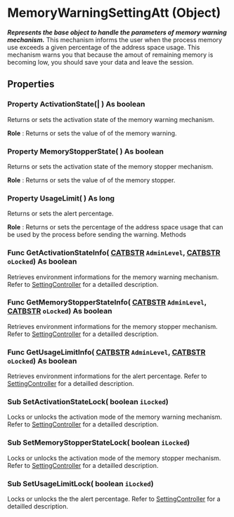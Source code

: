 # MemoryWarningSettingAtt (Object)

**_Represents the base object to handle the parameters of memory warning mechanism._**
This mechanism informs the user when the process memory use exceeds a given percentage of the address space usage. This mechanism warns you that because the amout of remaining memory is becoming low, you should save your data and leave the session.

## Properties

### Property **ActivationState**(| ) As boolean

   Returns or sets the activation state of the memory warning mechanism.

**Role** : Returns or sets the value of of the memory warning.  
### Property **MemoryStopperState**( ) As boolean

   Returns or sets the activation state of the memory stopper mechanism.

**Role** : Returns or sets the value of of the memory stopper.  
### Property **UsageLimit**( ) As long

   Returns or sets the alert percentage.

**Role** : Returns or sets the percentage of the address space usage that can be used by the process before sending the warning.  Methods

### Func **GetActivationStateInfo**( [CATBSTR](../System/typedef_CATBSTR_8129.md)  `AdminLevel`,  [CATBSTR](../System/typedef_CATBSTR_8129.md)  `oLocked`) As boolean

   Retrieves environment informations for the memory warning mechanism.
Refer to [SettingController](../System/interface_SettingController_63320.md) for a detailled description.  
### Func **GetMemoryStopperStateInfo**( [CATBSTR](../System/typedef_CATBSTR_8129.md)  `AdminLevel`,  [CATBSTR](../System/typedef_CATBSTR_8129.md)  `oLocked`) As boolean

   Retrieves environment informations for the memory stopper mechanism.
Refer to [SettingController](../System/interface_SettingController_63320.md) for a detailled description.  
### Func **GetUsageLimitInfo**( [CATBSTR](../System/typedef_CATBSTR_8129.md)  `AdminLevel`,  [CATBSTR](../System/typedef_CATBSTR_8129.md)  `oLocked`) As boolean

   Retrieves environment informations for the alert percentage.
Refer to [SettingController](../System/interface_SettingController_63320.md) for a detailled description.  
### Sub **SetActivationStateLock**( boolean  `iLocked`)

   Locks or unlocks the activation mode of the memory warning mechanism.
Refer to [SettingController](../System/interface_SettingController_63320.md) for a detailled description.  
### Sub **SetMemoryStopperStateLock**( boolean  `iLocked`)

   Locks or unlocks the activation mode of the memory stopper mechanism.
Refer to [SettingController](../System/interface_SettingController_63320.md) for a detailled description.  
### Sub **SetUsageLimitLock**( boolean  `iLocked`)

   Locks or unlocks the the alert percentage.
Refer to [SettingController](../System/interface_SettingController_63320.md) for a detailled description.